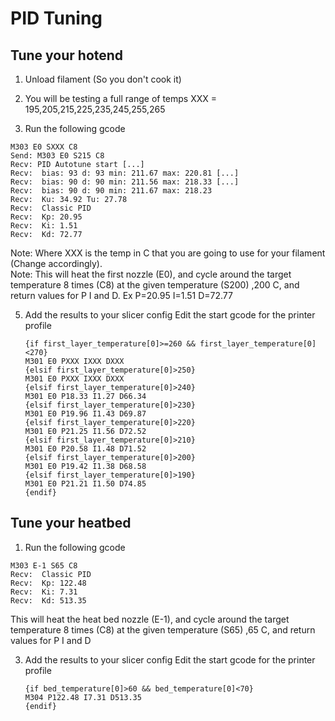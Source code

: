# PID Tuning
## Tune your hotend  
1. Unload filament (So you don't cook it)
2. You will be testing a full range of temps
   XXX = 195,205,215,225,235,245,255,265
   
4. Run the following gcode
```
M303 E0 SXXX C8
Send: M303 E0 S215 C8
Recv: PID Autotune start [...]
Recv:  bias: 93 d: 93 min: 211.67 max: 220.81 [...]
Recv:  bias: 90 d: 90 min: 211.56 max: 218.33 [...]
Recv:  bias: 90 d: 90 min: 211.67 max: 218.23
Recv:  Ku: 34.92 Tu: 27.78
Recv:  Classic PID
Recv:  Kp: 20.95
Recv:  Ki: 1.51
Recv:  Kd: 72.77
```
Note: Where XXX is the temp in C that you are going to use for your filament (Change accordingly).   
Note: This will heat the first nozzle (E0), and cycle around the target temperature 8 times (C8) at the given temperature (S200) ,200 C, and return values for P I and D.  Ex P=20.95 I=1.51 D=72.77
  
5. Add the results to your slicer config
Edit the start gcode for the printer profile
    ```
    {if first_layer_temperature[0]>=260 && first_layer_temperature[0]<270}
    M301 E0 PXXX IXXX DXXX
    {elsif first_layer_temperature[0]>250}
    M301 E0 PXXX IXXX DXXX
    {elsif first_layer_temperature[0]>240}
    M301 E0 P18.33 I1.27 D66.34
    {elsif first_layer_temperature[0]>230}
    M301 E0 P19.96 I1.43 D69.87
    {elsif first_layer_temperature[0]>220}
    M301 E0 P21.25 I1.56 D72.52
    {elsif first_layer_temperature[0]>210}
    M301 E0 P20.58 I1.48 D71.52
    {elsif first_layer_temperature[0]>200}
    M301 E0 P19.42 I1.38 D68.58
    {elsif first_layer_temperature[0]>190}
    M301 E0 P21.21 I1.50 D74.85
    {endif}
    ``` 
## Tune your heatbed  

1. Run the following gcode
```
M303 E-1 S65 C8
Recv:  Classic PID
Recv:  Kp: 122.48
Recv:  Ki: 7.31
Recv:  Kd: 513.35
```
 This will heat the heat bed nozzle (E-1), and cycle around the target temperature 8 times (C8) at the given temperature (S65) ,65 C, and return values for P I and D
  
 3. Add the results to your slicer config
Edit the start gcode for the printer profile
    ```
    {if bed_temperature[0]>60 && bed_temperature[0]<70}
    M304 P122.48 I7.31 D513.35
    {endif}
    ``` 
<!--stackedit_data:
eyJoaXN0b3J5IjpbMTA5NjUzMDAxMywxMDEzNTgyMzYzLC00MD
QyNTU1NTQsOTk2NjY2OTU4LC0xNzU4MzI0MzcxLDc5NjY0MzUx
MiwtNjYwMTI1NTc3LDE2MzA0ODMxOTEsNjM2NzE0MDE5LC0xMz
A4Mjk3MDE0XX0=
-->